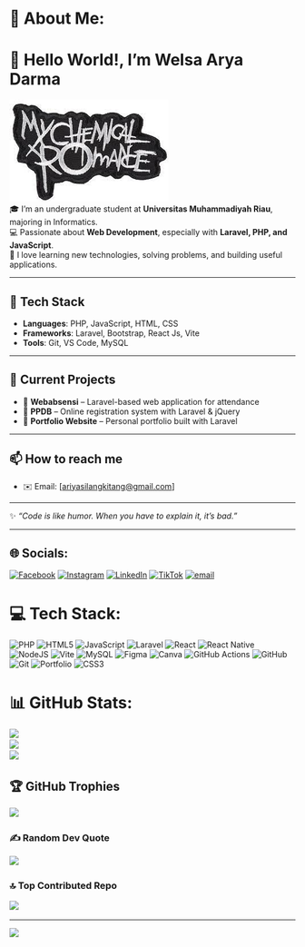 # 💫 About Me:

# 👋 Hello World!, I’m Welsa Arya Darma  
![MCR](img/mcr.jpg)  
🎓 I’m an undergraduate student at **Universitas Muhammadiyah Riau**, majoring in Informatics.  
💻 Passionate about **Web Development**, especially with **Laravel, PHP, and JavaScript**.  
🚀 I love learning new technologies, solving problems, and building useful applications.  

---

## 🔧 Tech Stack
- **Languages**: PHP, JavaScript, HTML, CSS  
- **Frameworks**: Laravel, Bootstrap, React Js, Vite  
- **Tools**: Git, VS Code, MySQL  

---

## 📌 Current Projects
- 📂 **Webabsensi** – Laravel-based web application for attendance  
- 📂 **PPDB** – Online registration system with Laravel & jQuery  
- 📂 **Portfolio Website** – Personal portfolio built with Laravel  

---

## 📫 How to reach me
- ✉️ Email: [ariyasilangkitang@gmail.com]  

---

✨ *“Code is like humor. When you have to explain it, it’s bad.”*  

---



## 🌐 Socials:
[![Facebook](https://img.shields.io/badge/Facebook-%231877F2.svg?logo=Facebook&logoColor=white)](https://facebook.com/https://www.facebook.com/share/17B62kAAKz/) [![Instagram](https://img.shields.io/badge/Instagram-%23E4405F.svg?logo=Instagram&logoColor=white)](https://instagram.com/https://www.instagram.com/aaaryadarma?igsh=Z3Q3cm9jOWdrdjlm) [![LinkedIn](https://img.shields.io/badge/LinkedIn-%230077B5.svg?logo=linkedin&logoColor=white)](https://linkedin.com/in/https://www.linkedin.com/in/welsa-arya-darma-6aa182289?utm_source=share&utm_campaign=share_via&utm_content=profile&utm_medium=android_app) [![TikTok](https://img.shields.io/badge/TikTok-%23000000.svg?logo=TikTok&logoColor=white)](https://tiktok.com/@https://www.tiktok.com/@arya_xplay?_t=ZS-8zDmlxkEIf1&_r=1) [![email](https://img.shields.io/badge/Email-D14836?logo=gmail&logoColor=white)](mailto:ariyasilangkitang@gmail.com) 

# 💻 Tech Stack:
![PHP](https://img.shields.io/badge/php-%23777BB4.svg?style=flat&logo=php&logoColor=white) ![HTML5](https://img.shields.io/badge/html5-%23E34F26.svg?style=flat&logo=html5&logoColor=white) ![JavaScript](https://img.shields.io/badge/javascript-%23323330.svg?style=flat&logo=javascript&logoColor=%23F7DF1E) ![Laravel](https://img.shields.io/badge/laravel-%23FF2D20.svg?style=flat&logo=laravel&logoColor=white) ![React](https://img.shields.io/badge/react-%2320232a.svg?style=flat&logo=react&logoColor=%2361DAFB) ![React Native](https://img.shields.io/badge/react_native-%2320232a.svg?style=flat&logo=react&logoColor=%2361DAFB) ![NodeJS](https://img.shields.io/badge/node.js-6DA55F?style=flat&logo=node.js&logoColor=white) ![Vite](https://img.shields.io/badge/vite-%23646CFF.svg?style=flat&logo=vite&logoColor=white) ![MySQL](https://img.shields.io/badge/mysql-4479A1.svg?style=flat&logo=mysql&logoColor=white) ![Figma](https://img.shields.io/badge/figma-%23F24E1E.svg?style=flat&logo=figma&logoColor=white) ![Canva](https://img.shields.io/badge/Canva-%2300C4CC.svg?style=flat&logo=Canva&logoColor=white) ![GitHub Actions](https://img.shields.io/badge/github%20actions-%232671E5.svg?style=flat&logo=githubactions&logoColor=white) ![GitHub](https://img.shields.io/badge/github-%23121011.svg?style=flat&logo=github&logoColor=white) ![Git](https://img.shields.io/badge/git-%23F05033.svg?style=flat&logo=git&logoColor=white) ![Portfolio](https://img.shields.io/badge/Portfolio-%23000000.svg?style=flat&logo=firefox&logoColor=#FF7139) ![CSS3](https://img.shields.io/badge/css3-%231572B6.svg?style=flat&logo=css3&logoColor=white)
# 📊 GitHub Stats:
![](https://github-readme-stats.vercel.app/api?username=WelsaAryaDarma&theme=react&hide_border=false&include_all_commits=false&count_private=false)<br/>
![](https://nirzak-streak-stats.vercel.app/?user=WelsaAryaDarma&theme=react&hide_border=false)<br/>
![](https://github-readme-stats.vercel.app/api/top-langs/?username=WelsaAryaDarma&theme=react&hide_border=false&include_all_commits=false&count_private=false&layout=compact)

## 🏆 GitHub Trophies
![](https://github-profile-trophy.vercel.app/?username=WelsaAryaDarma&theme=radical&no-frame=true&no-bg=false&margin-w=4)

### ✍️ Random Dev Quote
![](https://quotes-github-readme.vercel.app/api?type=horizontal&theme=radical)

### 🔝 Top Contributed Repo
![](https://github-contributor-stats.vercel.app/api?username=WelsaAryaDarma&limit=5&theme=react&combine_all_yearly_contributions=true)

---
[![](https://visitcount.itsvg.in/api?id=WelsaAryaDarma&icon=4&color=0)](https://visitcount.itsvg.in)

<!-- Proudly created with GPRM ( https://gprm.itsvg.in ) -->
